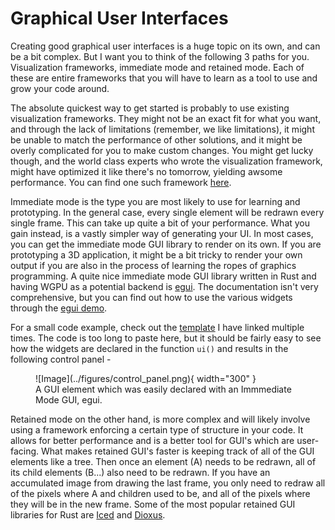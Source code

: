 # Graphical User Interfaces
Creating good graphical user interfaces is a huge topic on its own, and can be a bit complex. But I want you to
think of the following 3 paths for you. Visualization frameworks, immediate mode and retained mode. Each of
these are entire frameworks that you will have to learn as a tool to use and grow your code around.

The absolute quickest way to get started is probably to use existing visualization frameworks. They might
not be an exact fit for what you want, and through the lack of limitations (remember, we like limitations),
it might be unable to match the performance of other solutions, and it might be overly complicated for you to
make custom changes. You might get lucky though, and the world class experts who wrote the visualization framework,
might have optimized it like there's no tomorrow, yielding awsome performance. You can find one such framework
[here][2].

Immediate mode is the type you are most likely to use for learning and prototyping. In the general case, every
single element will be redrawn every single frame. This can take up quite a bit of your performance. What you
gain instead, is a vastly simpler way of generating your UI. In most cases, you can get the immediate mode GUI
library to render on its own. If you are prototyping a 3D application, it might be a bit tricky to render your
own output if you are also in the process of learning the ropes of graphics programming. A quite nice immediate
mode GUI library written in Rust and having WGPU as a potential backend is [egui][0]. The documentation isn't
very comprehensive, but you can find out how to use the various widgets through the [egui demo][1].

For a small code example, check out the [template][3] I have linked multiple times. The code is too long to
paste here, but it should be fairly easy to see how the widgets are declared in the function ```ui()``` and
results in the following control panel -

<figure markdown>
![Image](../figures/control_panel.png){ width="300" }
<figcaption>
A GUI element which was easily declared with an Immmediate Mode GUI, egui.
</figcaption>
</figure>

Retained mode on the other hand, is more complex and will likely involve using a framework enforcing a certain type
of structure in your code. It allows for better performance and is a better tool for GUI's which are user-facing.
What makes retained GUI's faster is keeping track of all of the GUI elements like a tree. Then once an element (A)
needs to be redrawn, all of its child elements (B...) also need to be redrawn. If you have an accumulated image from
drawing the last frame, you only need to redraw all of the pixels where A and children used to be, and all of
the pixels where they will be in the new frame. Some of the most popular retained GUI libraries for Rust are
[Iced][4] and [Dioxus][5].

[0]: https://github.com/emilk/egui
[1]: https://www.egui.rs/#demo
[2]: https://www.rerun.io/
[3]: https://github.com/absorensen/the-guide/blob/main/m4_real_time_systems/code/egui-winit-wgpu-template/src/gui.rs
[4]: https://iced.rs/
[5]: https://dioxuslabs.com/
